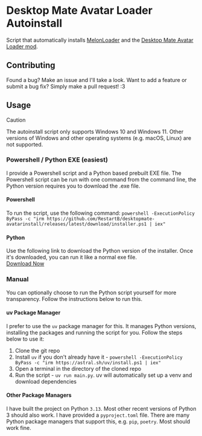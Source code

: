 # Desktop Mate Avatar Loader Autoinstall
Script that automatically installs [MelonLoader](https://github.com/LavaGang/MelonLoader) and the [Desktop Mate Avatar Loader mod](https://github.com/YusufOzmen01/desktopmate-custom-avatar-loader).

## Contributing
Found a bug? Make an issue and I'll take a look. Want to add a feature or submit a bug fix? Simply make a pull request! :3

## Usage
> [!CAUTION]
> The autoinstall script only supports Windows 10 and Windows 11. Other versions of Windows and other operating systems (e.g. macOS, Linux) are not supported.

### Powershell / Python EXE (easiest)
I provide a Powershell script and a Python based prebuilt EXE file. The Powershell script can be run with one command from the command line, the Python version requires you to download the .exe file.
#### Powershell
To run the script, use the following command:
`powershell -ExecutionPolicy ByPass -c "irm https://github.com/RestartB/desktopmate-avatarinstall/releases/latest/download/installer.ps1 | iex"`
#### Python
Use the following link to download the Python version of the installer. Once it's downloaded, you can run it like a normal exe file.\
[Download Now](https://github.com/restartb/desktopmate-avatarinstall/releases/latest)

### Manual
You can optionally choose to run the Python script yourself for more transparency. Follow the instructions below to run this.
#### uv Package Manager
I prefer to use the `uv` package manager for this. It manages Python versions, installing the packages and running the script for you. Follow the steps below to use it:
1. Clone the git repo
2. Install `uv` if you don't already have it - `powershell -ExecutionPolicy ByPass -c "irm https://astral.sh/uv/install.ps1 | iex"`
3. Open a terminal in the directory of the cloned repo
4. Run the script - `uv run main.py`. uv will automatically set up a venv and download dependencies
#### Other Package Managers
I have built the project on Python `3.13`. Most other recent versions of Python 3 should also work. I have provided a `pyproject.toml` file. There are many Python package managers that support this, e.g. `pip`, `poetry`. Most should work fine.
